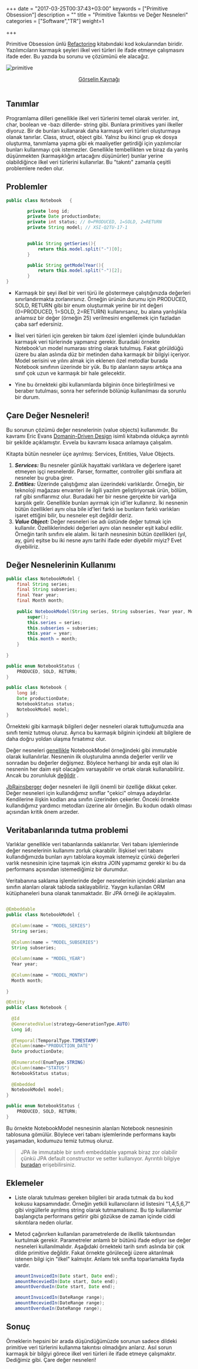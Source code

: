 +++
date = "2017-03-25T00:37:43+03:00"
keywords = ["Primitive Obsession"]
description = ""
title = "Primitive Takıntısı ve Değer Nesneleri"
categories = ["Software","TR"]
weight=1

+++





Primitive Obsession ünlü <a href="https://www.amazon.com/Refactoring-Improving-Design-Existing-Code/dp/0201485672" target="_blank">Refactoring</a> kitabındaki kod kokularından biridir. Yazılımcıların karmaşık şeyleri ilkel veri türleri ile ifade etmeye çalışmasını ifade eder. Bu yazıda bu sorunu ve çözümünü ele alacağız.

![primitive](/img/primitive.jpg)

<center>
<a href="https://dzone.com/articles/primitive-obsession" target="_blank">Görselin Kaynağı</a>
</center>
<!--more-->

<br>

## Tanımlar

Programlama dilleri genellikle ilkel veri türlerini temel olarak verirler. int, char, boolean ve -bazı dillerde- string gibi. Bunlara primitives yani ilkeller diyoruz. Bir de bunları kullanarak daha karmaşık veri türleri oluşturmaya olanak tanırlar. Class, struct, object gibi. Yalnız bu ikinci grup ek dosya oluşturma, tanımlama yapma gibi ek maaliyetler getirdiği için yazılımcılar bunları kullanmayı çok istemezler. Genellikle tembellikten ve biraz da yanlış düşünmekten (karmaşıklığın artacağını düşünürler) bunlar yerine olabildiğince ilkel veri türlerini kullanırlar. Bu "takıntı" zamanla çeşitli problemlere neden olur.

## Problemler

```java
public class Notebook	{

		private long id;
		private Date productionDate;
		private int status; // 0=PRODUCED, 1=SOLD, 2=RETURN
		private String model; // XSI-Q2TU-17-1
		

		public String getSeries(){
			return this.model.split("-")[0];
		}

		public String getModelYear(){
			return this.model.split("-")[2];
		}
}
```

* Karmaşık bir şeyi ilkel bir veri türü ile göstermeye çalıştığınızda değerleri sınırlandırmakta zorlanırsınız. Örneğin ürünün durumu için PRODUCED, SOLD, RETURN gibi bir enum oluşturmak yerine bir int değeri (0=PRODUCED, 1=SOLD, 2=RETURN) kullanırsanız, bu alana yanlışlıkla anlamsız bir değer (örneğin 25) verilmesini engellemek için fazladan çaba sarf edersiniz.

* İlkel veri türleri için gereken bir takım özel işlemleri içinde bulundukları karmaşık veri türlerinde yapmanız gerekir. Buradaki örnekte Notebook'un model numarası string olarak tutulmuş. Fakat görüldüğü üzere bu alan aslında düz bir metinden daha karmaşık bir bilgiyi içeriyor. Model serisini ve yılını almak için eklenen özel metodlar burada Notebook sınıfının üzerinde bir yük. Bu tip alanların sayısı artıkça ana sınıf çok uzun ve karmaşık bir hale gelecektir.

* Yine bu örnekteki gibi kullanımlarda bilginin önce birleştirilmesi ve beraber tutulması, sonra her seferinde bölünüp kullanılması da sorunlu bir durum.

## Çare Değer Nesneleri!

Bu sorunun çözümü değer nesnelerinin (value objects) kullanımıdır. Bu kavramı Eric Evans <a href="https://www.amazon.com/Domain-Driven-Design-Tackling-Complexity-Software/dp/0321125215" target="_blank">Domanin-Driven Design</a> isimli kitabında oldukça ayrıntılı bir şekilde açıklamıştır. Evvela bu kavramı kısaca anlamaya çalışalım.

Kitapta bütün nesneler üçe ayrılmış: Services, Entities, Value Objects. 

1. ***Services:*** Bu nesneler günlük hayattaki varlıklara ve değerlere işaret etmeyen işçi nesnelerdir. Parser, formatter, controller gibi sınıflara ait nesneler bu gruba girer. 
2. ***Entities:*** Üzerinde çalıştığımız alan üzerindeki varlıklardır. Örneğin, bir teknoloji mağazası envanteri ile ilgili yazılım geliştiriyorsak ürün, bölüm, raf gibi sınıflarımız olur. Buradaki her bir nesne gerçekte bir varlığa karşılık gelir. Genellikle bunları ayırmak için id'ler kullanırız. İki nesnenin bütün özellikleri aynı olsa bile id'leri farklı ise bunların farklı varlıkları işaret ettiğini bilir, bu nesneler eşit değildir deriz.
3. ***Value Object:*** Değer nesneleri ise adı üstünde değer tutmak için kullanılır. Özelliklerindeki değerleri aynı olan nesneler eşit kabul edilir. Örneğin tarih sınıfını ele alalım. İki tarih nesnesinin bütün özellikleri (yıl, ay, gün) eşitse bu iki nesne aynı tarihi ifade eder diyebilir miyiz? Evet diyebiliriz.


## Değer Nesnelerinin Kullanımı

```java
public class NotebookModel {
	final String series;
	final String subseries;
	final Year year;
	final Month month;
		
	public NotebookModel(String series, String subseries, Year year, Month month) {
		super();
		this.series = series;
		this.subseries = subseries;
		this.year = year;
		this.month = month;
	}
	
}

public enum NotebookStatus {
	PRODUCED, SOLD, RETURN;
}

public class Notebook {
	long id;
	Date productionDate;
	NotebookStatus status;
	NotebookModel model;
}
```

Örnekteki gibi karmaşık bilgileri değer nesneleri olarak tuttuğumuzda ana sınıfı temiz tutmuş oluruz. Ayrıca bu karmaşık bilginin içindeki alt bilgilere de daha doğru yoldan ulaşma fırsatımız olur.

Değer nesneleri <a href="http://wiki.c2.com/?ValueObjectsShouldBeImmutable" target="_blank">genellikle</a>  NotebookModel örneğindeki gibi immutable olarak kullanılırlar. Nesnenin ilk oluşturulma anında değerler verilir ve sonradan bu değerler değişmez. Böylece herhangi bir anda eşit olan iki nesnenin her daim eşit olacağını varsayabilir ve ortak olarak kullanabiliriz.
Ancak bu zorunluluk <a href="http://wiki.c2.com/?ValueObjectsCanBeMutable" target="_blank">değildir</a> .

<a href="http://www.jbrains.ca/" target="_blank">JbRainsberger</a> değer nesneleri ile ilgili önemli bir özelliğe dikkat çeker. Değer nesneleri için kullandığımız sınıflar "çekici" olmaya adaydırlar. Kendilerine ilişkin kodları ana sınıfın üzerinden çekerler. Önceki örnekte kullandığımız yardımcı metodları üzerine alır örneğin. Bu kodun odaklı olması açısından kritik önem arzeder.

## Veritabanlarında tutma problemi

Varlıklar genellikle veri tabanlarında saklanırlar. Veri tabanı işlemlerinde değer nesnelerinin kullanımı zorluk çıkarabilir. İlişkisel veri tabanı kullandığımızda bunları ayrı tablolara koymak istemeyiz çünkü değerleri varlık nesnesinin içine taşımak için ekstra JOIN yapmamız gerekir ki bu da performans açısından istemediğimiz bir durumdur.

Veritabanına saklama işlemlerinde değer nesnelerinin içindeki alanları ana sınıfın alanları olarak tabloda saklayabiliriz. Yaygın kullanılan ORM kütüphaneleri buna olanak tanımaktadır. Bir JPA örneği ile açıklayalım. 

```java

@Embeddable
public class NotebookModel {
  
  @Column(name = "MODEL_SERIES")
  String series;
  
  @Column(name = "MODEL_SUBSERIES")
  String subseries;
  
  @Column(name = "MODEL_YEAR")
  Year year;
  
  @Column(name = "MODEL_MONTH")
  Month month;
  
}

@Entity
public class Notebook {
  
  @Id
  @GeneratedValue(strategy=GenerationType.AUTO)
  Long id;
  
  @Temporal(TemporalType.TIMESTAMP)
  @Column(name="PRODUCTION_DATE")
  Date productionDate;
  
  @Enumerated(EnumType.STRING)
  @Column(name="STATUS")
  NotebookStatus status;
  
  @Embedded
  NotebookModel model;
}

public enum NotebookStatus {
	PRODUCED, SOLD, RETURN;
}

```

Bu örnekte NotebookModel nesnesinin alanları Notebook nesnesinin tablosuna gömülür. Böylece veri tabanı işlemlerinde performans kaybı yaşamadan, kodumuzu temiz tutmuş oluruz.

>JPA ile immutable bir sınıfı embeddable yapmak biraz zor olabilir çünkü JPA default constructor ve setter kullanıyor. Ayrıntılı bilgiye <a href="https://www.google.com.tr/search?q=immutable+embeddable+in+jpa" target="_blank">buradan</a> erişebilirsiniz.



## Eklemeler

* Liste olarak tutulması gereken bilgileri bir arada tutmak da bu kod kokusu kapsamındadır. Örneğin yetkili kullanıcıların id listesini "1,4,5,6,7" gibi virgüllerle ayrılmış string olarak tutmamalısınız. Bu tip kullanımlar başlangıçta performans getirir gibi gözükse de zaman içinde ciddi sıkıntılara neden olurlar.

* Metod çağırırken kullanılan parametrelerde de ilkellik takıntısından kurtulmak gerekir. Parametreler anlamlı bir bütünü ifade ediyor ise değer nesneleri kullanılmalıdır. Aşağıdaki örnekteki tarih sınıfı aslında bir çok dilde primitive değildir. Fakat örnekte görüleceği üzere aktarılmak istenen bilgi için "ilkel" kalmıştır. Anlamı tek sınıfta toparlamakta fayda vardır.

  ```java
  amountInvoicedIn(Date start, Date end);
  amountReceviedIn(Date start, Date end);
  amountOverdueIn(Date start, Date end);

  amountInvoicedIn(DateRange range);
  amountReceviedIn(DateRange range);
  amountOverdueIn(DateRange range);
  ```


## Sonuç

Örneklerin hepsini bir arada düşündüğümüzde sorunun sadece dildeki primitive veri türlerini kullanma takıntısı olmadığını anlarız. Asıl sorun karmaşık bir bilgiyi görece ilkel veri türleri ile ifade etmeye çalışmaktır. Dediğimiz gibi. Çare değer nesneleri!